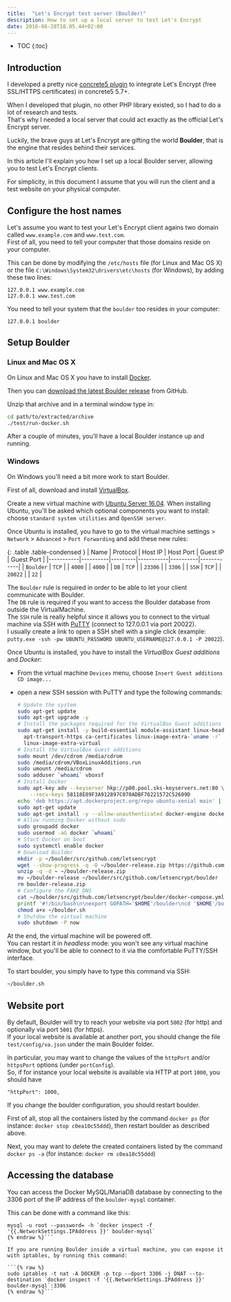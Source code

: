 ```yaml
---
title:  "Let's Encrypt test server (Boulder)"
description: How to set up a local server to test Let's Encrypt
date: 2016-06-28T18.05.44+02:00
---
```


* TOC
{:toc}

## Introduction

I developed a pretty nice [concrete5 plugin](https://www.concrete5.org/marketplace/addons/lets-encrypt) to integrate Let's Encrypt (free SSL/HTTPS certificates) in concrete5 5.7+.

When I developed that plugin, no other PHP library existed, so I had to do a lot of research and tests.  
That's why I needed a local server that could act exactly as the official Let's Encrypt server.

Luckily, the brave guys at Let's Encrypt are gifting the world **Boulder**, that is the engine that resides behind their services.

In this article I'll explain you how I set up a local Boulder server, allowing you to test Let's Encrypt clients.

For simplicity, in this document I assume that you will run the client and a test website on your physical computer.


## Configure the host names

Let's assume you want to test your Let's Encrypt client agains two domain called `www.example.com` and `www.test.com`.  
First of all, you need to tell your computer that those domains reside on your computer.

This can be done by modifying the `/etc/hosts` file (for Linux and Mac OS X) or the file `C:\Windows\System32\drivers\etc\hosts` (for Windows), by adding these two lines:
```
127.0.0.1 www.example.com
127.0.0.1 www.test.com
```

You need to tell your system that the `boulder` too resides in your computer:
```
127.0.0.1 boulder
```
 
## Setup Boulder

### Linux and Mac OS X

On Linux and Mac OS X you have to install [Docker](https://www.docker.com/).

Then you can [download the latest Boulder release](https://github.com/letsencrypt/boulder/archive/release.zip) from GitHub.

Unzip that archive and in a terminal window type in:

```sh
cd path/to/extracted/archive
./test/run-docker.sh
```

After a couple of minutes, you'll have a local Boulder instance up and running.

### Windows

On Windows you'll need a bit more work to start Boulder.

First of all, download and install [VirtualBox](https://www.virtualbox.org/).

Create a new virtual machine with [Ubuntu Server 16.04](http://www.ubuntu.com/download/server). When installing Ubuntu, you'll be asked which optional components you want to install:
choose `standard system utilities` and `OpenSSH server`.

Once Ubuntu is installed, you have to go to the virtual machine settings > `Network` > `Advanced` > `Port Forwarding` and add these new rules:

{: .table .table-condensed }
| Name      | Protocol | Host IP | Host Port | Guest IP | Guest Port |
|-----------|----------|---------|-----------|----------|------------|
| `Boulder` | `TCP`    |         | `4000`    |          | `4000`     |
| `DB`      | `TCP`    |         | `23306`   |          | `3306`     |
| `SSH`     | `TCP`    |         | `20022`   |          | `22`       |

The `Boulder` rule is required in order to be able to let your client communicate with Boulder.  
The `DB` rule is required if you want to access the Boulder database from outside the VirtualMachine.  
The `SSH` rule is really helpful since it allows you to connect to the virtual machine via SSH with [PuTTY](http://www.chiark.greenend.org.uk/~sgtatham/putty/download.html)
(connect to 127.0.0.1 via port 20022).  
I usually create a link to open a SSH shell with a single click (example: `putty.exe -ssh -pw UBUNTU_PASSWORD UBUNTU_USERNAME@127.0.0.1 -P 20022`).

Once Ubuntu is installed, you have to install the *VirtualBox Guest additions* and *Docker*:

- From the virtual machine `Devices` menu, choose `Insert Guest additions CD image...`
- open a new SSH session with PuTTY and type the following commands:

  ```bash
  # Update the system
  sudo apt-get update
  sudo apt-get upgrade -y
  # Install the packages required for the VirtualBox Guest additions and Docker
  sudo apt-get install -y build-essential module-assistant linux-headers-`uname -r` \
    apt-transport-https ca-certificates linux-image-extra-`uname -r` unzip \
    linux-image-extra-virtual 
  # Install the VirtualBox Guest additions
  sudo mount /dev/cdrom /media/cdrom
  sudo /media/cdrom/VBoxLinuxAdditions.run
  sudo umount /media/cdrom
  sudo adduser `whoami` vboxsf
  # Install Docker
  sudo apt-key adv --keyserver hkp://p80.pool.sks-keyservers.net:80 \
      --recv-keys 58118E89F3A912897C070ADBF76221572C52609D
  echo 'deb https://apt.dockerproject.org/repo ubuntu-xenial main' | sudo tee /etc/apt/sources.list.d/docker.list
  sudo apt-get update
  sudo apt-get install -y --allow-unauthenticated docker-engine docker-compose
  # Allow running Docker without sudo
  sudo groupadd docker
  sudo usermod -aG docker `whoami`
  # Start Docker on boot
  sudo systemctl enable docker
  # Download Builder
  mkdir -p ~/boulder/src/github.com/letsencrypt
  wget --show-progress -q -O ~/boulder-release.zip https://github.com/letsencrypt/boulder/archive/release.zip
  unzip -q -d ~ ~/boulder-release.zip
  mv ~/boulder-release ~/boulder/src/github.com/letsencrypt/boulder
  rm boulder-release.zip
  # Configure the FAKE_DNS
  cat ~/boulder/src/github.com/letsencrypt/boulder/docker-compose.yml | sed -e 's/FAKE_DNS: 127.0.0.1/FAKE_DNS: '`netstat -rn | grep UG | cut -f10 -d" "`'/' >~/boulder/src/github.com/letsencrypt/boulder/docker-compose.yml
  printf '#!/bin/bash\n\nexport GOPATH='$HOME'/boulder\ncd '$HOME'/boulder/src/github.com/letsencrypt/boulder\ndocker-compose up' >~/boulder.sh
  chmod a+x ~/boulder.sh
  # Shutdow the virtual machine
  sudo shutdown -P now
  ```

At the end, the virtual machine will be powered off.  
You can restart it in *headless* mode: you won't see any virtual machine window, but you'll be able to connect to it via the comfortable PuTTY/SSH interface.

To start boulder, you simply have to type this command via SSH:

```bash
~/boulder.sh
```

## Website port

By default, Boulder will try to reach your website via port `5002` (for http) and optionally via port `5001` (for https).  
If your local website is available at another port, you should change the file `test/config/va.json` under the main Boulder folder.

In particular, you may want to change the values of the `httpPort` and/or `httpsPort` options (under `portConfig`).  
So, if for instance your local website is available via HTTP at port `1000`, you should have

```
"httpPort": 1000,
```

If you change the boulder configuration, you should restart boulder.

First of all, stop all the containers listed by the command `docker ps` (for instance: `docker stop c0ea10c55ddd`), then restart boulder as described above.

Next, you may want to delete the created containers listed by the command `docker ps -a` (for instance: `docker rm c0ea10c55ddd`)


## Accessing the database

You can access the Docker MySQL/MariaDB database by connecting to the 3306 port of the IP address of the `boulder-mysql` container.

This can be done with a command like this:

```{% raw %}
mysql -u root --password= -h `docker inspect -f '{{.NetworkSettings.IPAddress }}' boulder-mysql`
{% endraw %}```

If you are running Boulder inside a virtual machine, you can expose it with iptables, by running this command:

```{% raw %}
sudo iptables -t nat -A DOCKER -p tcp --dport 3306 -j DNAT --to-destination `docker inspect -f '{{.NetworkSettings.IPAddress }}' boulder-mysql`:3306
{% endraw %}```
